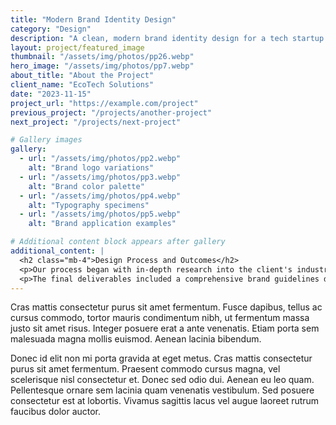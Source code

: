 ```yaml
---
title: "Modern Brand Identity Design"
category: "Design"
description: "A clean, modern brand identity design for a tech startup with a focus on sustainability."
layout: project/featured_image
thumbnail: "/assets/img/photos/pp26.webp"
hero_image: "/assets/img/photos/pp7.webp"
about_title: "About the Project"
client_name: "EcoTech Solutions"
date: "2023-11-15"
project_url: "https://example.com/project"
previous_project: "/projects/another-project"
next_project: "/projects/next-project"

# Gallery images
gallery:
  - url: "/assets/img/photos/pp2.webp"
    alt: "Brand logo variations"
  - url: "/assets/img/photos/pp3.webp"
    alt: "Brand color palette"
  - url: "/assets/img/photos/pp4.webp"
    alt: "Typography specimens" 
  - url: "/assets/img/photos/pp5.webp"
    alt: "Brand application examples"

# Additional content block appears after gallery
additional_content: |
  <h2 class="mb-4">Design Process and Outcomes</h2>
  <p>Our process began with in-depth research into the client's industry and competitors. We identified key differentiators and developed a visual language that would set them apart while conveying their core values of innovation, sustainability, and accessibility.</p>
  <p>The final deliverables included a comprehensive brand guidelines document, website design system, marketing materials, and social media templates. The client successfully launched their rebranded platform resulting in a 40% increase in user engagement and positive feedback from stakeholders.</p>
---
```


Cras mattis consectetur purus sit amet fermentum. Fusce dapibus, tellus ac cursus commodo, tortor mauris condimentum nibh, ut fermentum massa justo sit amet risus. Integer posuere erat a ante venenatis. Etiam porta sem malesuada magna mollis euismod. Aenean lacinia bibendum.

Donec id elit non mi porta gravida at eget metus. Cras mattis consectetur purus sit amet fermentum. Praesent commodo cursus magna, vel scelerisque nisl consectetur et. Donec sed odio dui. Aenean eu leo quam. Pellentesque ornare sem lacinia quam venenatis vestibulum. Sed posuere consectetur est at lobortis. Vivamus sagittis lacus vel augue laoreet rutrum faucibus dolor auctor.